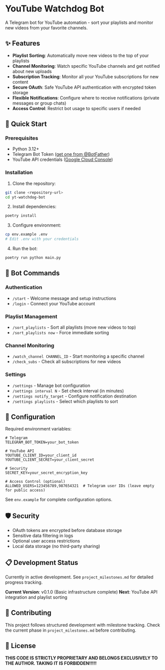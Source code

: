 # YouTube Watchdog Bot

A Telegram bot for YouTube automation - sort your playlists and monitor new videos from your favorite channels.

## ✨ Features

- **Playlist Sorting**: Automatically move new videos to the top of your playlists
- **Channel Monitoring**: Watch specific YouTube channels and get notified about new uploads
- **Subscription Tracking**: Monitor all your YouTube subscriptions for new content
- **Secure OAuth**: Safe YouTube API authentication with encrypted token storage
- **Flexible Notifications**: Configure where to receive notifications (private messages or group chats)
- **Access Control**: Restrict bot usage to specific users if needed

## 🚀 Quick Start

### Prerequisites
- Python 3.12+
- Telegram Bot Token ([get one from @BotFather](https://t.me/botfather))
- YouTube API credentials ([Google Cloud Console](https://console.cloud.google.com/))

### Installation

1. Clone the repository:
```bash
git clone <repository-url>
cd yt-watchdog-bot
```

2. Install dependencies:
```bash
poetry install
```

3. Configure environment:
```bash
cp env.example .env
# Edit .env with your credentials
```

4. Run the bot:
```bash
poetry run python main.py
```

## 🤖 Bot Commands

### Authentication
- `/start` - Welcome message and setup instructions
- `/login` - Connect your YouTube account

### Playlist Management
- `/sort_playlists` - Sort all playlists (move new videos to top)
- `/sort_playlists now` - Force immediate sorting

### Channel Monitoring
- `/watch_channel CHANNEL_ID` - Start monitoring a specific channel
- `/check_subs` - Check all subscriptions for new videos

### Settings
- `/settings` - Manage bot configuration
- `/settings interval N` - Set check interval (in minutes)
- `/settings notify_target` - Configure notification destination
- `/settings playlists` - Select which playlists to sort

## 🔧 Configuration

Required environment variables:

```env
# Telegram
TELEGRAM_BOT_TOKEN=your_bot_token

# YouTube API
YOUTUBE_CLIENT_ID=your_client_id
YOUTUBE_CLIENT_SECRET=your_client_secret

# Security
SECRET_KEY=your_secret_encryption_key

# Access Control (optional)
ALLOWED_USERS=123456789,987654321  # Telegram user IDs (leave empty for public access)
```

See `env.example` for complete configuration options.

## 🛡️ Security

- OAuth tokens are encrypted before database storage
- Sensitive data filtering in logs
- Optional user access restrictions
- Local data storage (no third-party sharing)

## 📋 Development Status

Currently in active development. See `project_milestones.md` for detailed progress tracking.

**Current Version**: v0.1.0 (Basic infrastructure complete)
**Next**: YouTube API integration and playlist sorting

## 🤝 Contributing
This project follows structured development with milestone tracking. Check the current phase in `project_milestones.md` before contributing.

## 📄 License

**THIS CODE IS STRICTLY PROPRIETARY AND BELONGS EXCLUSIVELY TO THE AUTHOR. TAKING IT IS FORBIDDEN!!!!!**
